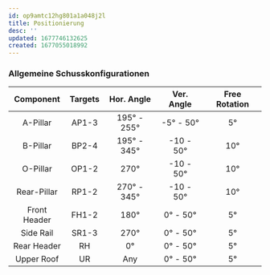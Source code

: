 ```yaml
---
id: op9amtc12hg801a1a048j2l
title: Positionierung
desc: ''
updated: 1677746132625
created: 1677055018992
---
```

### Allgemeine Schusskonfigurationen
|   Component  | Targets |  Hor. Angle | Ver. Angle | Free Rotation |
|:------------:|:-------:|:-----------:|:----------:|:-------------:|
|   A-Pillar   |  AP1-3  | 195° - 255° |  -5° - 50° |       5°      |
|   B-Pillar   |  BP2-4  | 195° - 345° |  -10 - 50° |      10°      |
|   O-Pillar   |  OP1-2  |     270°    |  -10 - 50° |      10°      |
|  Rear-Pillar |  RP1-2  | 270° - 345° |  -10 - 50° |      10°      |
| Front Header |  FH1-2  |     180°    |  0° - 50°  |       5°      |
|   Side Rail  |  SR1-3  |     270°    |  0° - 50°  |       5°      |
|  Rear Header |    RH   |      0°     |  0° - 50°  |       5°      |
|  Upper Roof  |    UR   |     Any     |  0° - 50°  |       5°      |

